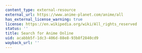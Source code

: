 ```yaml
---
content_type: external-resource
external_url: https://www.anime-planet.com/anime/all
has_external_license_warning: true
license: https://en.wikipedia.org/wiki/All_rights_reserved
status: ''
title: Search for Anime Online
uid: acabbb5f-1dc3-406d-88e8-93b8f2840cd9
wayback_url: ''
---
```

